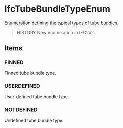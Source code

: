 # IfcTubeBundleTypeEnum

Enumeration defining the typical types of tube bundles.<!-- end of definition -->

> HISTORY New enumeration in IFC2x2.

## Items

### FINNED
Finned tube bundle type.

### USERDEFINED
User-defined tube bundle type.

### NOTDEFINED
Undefined tube bundle type.
